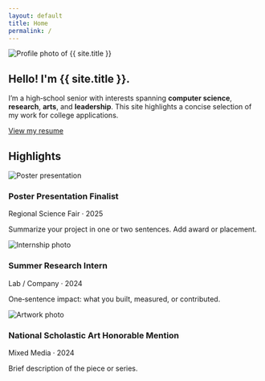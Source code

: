 ```yaml
---
layout: default
title: Home
permalink: /
---
```


<section class="hero">
  <img src="{{ '/assets/img/profile.jpg' | relative_url }}" alt="Profile photo of {{ site.title }}">
  <div class="intro">
    <h1>Hello! I'm {{ site.title }}.</h1>
    <p>I’m a high‑school senior with interests spanning <strong>computer science</strong>, <strong>research</strong>, <strong>arts</strong>, and <strong>leadership</strong>. This site highlights a concise selection of my work for college applications.</p>
    <p><a class="btn" href="{{ '/resume/' | relative_url }}">View my resume</a></p>
  </div>
</section>

<section class="section">
  <h2>Highlights</h2>
  <div class="card-grid">
    <article class="card">
      <img src="{{ '/assets/img/sample-academics.jpg' | relative_url }}" alt="Poster presentation">
      <div class="content">
        <h3>Poster Presentation Finalist</h3>
        <div class="meta">Regional Science Fair · 2025</div>
        <p>Summarize your project in one or two sentences. Add award or placement.</p>
      </div>
    </article>
    <article class="card">
      <img src="{{ '/assets/img/sample-work.jpg' | relative_url }}" alt="Internship photo">
      <div class="content">
        <h3>Summer Research Intern</h3>
        <div class="meta">Lab / Company · 2024</div>
        <p>One‑sentence impact: what you built, measured, or contributed.</p>
      </div>
    </article>
    <article class="card">
      <img src="{{ '/assets/img/sample-arts.jpg' | relative_url }}" alt="Artwork photo">
      <div class="content">
        <h3>National Scholastic Art Honorable Mention</h3>
        <div class="meta">Mixed Media · 2024</div>
        <p>Brief description of the piece or series.</p>
      </div>
    </article>
  </div>
</section>